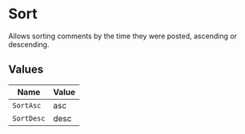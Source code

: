 # Sort

Allows sorting comments by the time they were posted, ascending or descending.


## Values

| Name       | Value      |
| ---------- | ---------- |
| `SortAsc`  | asc        |
| `SortDesc` | desc       |